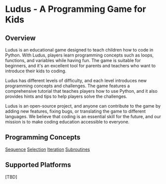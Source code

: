 # Ludus - A Programming Game for Kids

## Overview
Ludus is an educational game designed to teach children how to code in Python. With Ludus, players learn programming concepts such as loops, functions, and variables while having fun. The game is suitable for beginners, and it's an excellent tool for parents and teachers who want to introduce their kids to coding.

Ludus has different levels of difficulty, and each level introduces new programming concepts and challenges. The game features a comprehensive tutorial that teaches players how to use Python, and it also provides hints and tips to help players solve the challenges. 

Ludus is an open-source project, and anyone can contribute to the game by adding new features, fixing bugs, or translating the game to different languages. We believe that coding is an essential skill for the future, and our mission is to make coding education accessible to everyone.

## Programming Concepts
[Sequence](./notebooks/sequence.ipynb)
[Selection]()
[Iteration]()
[Subroutines]()


## Supported Platforms
[TBD]






